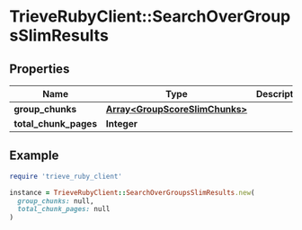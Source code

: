 # TrieveRubyClient::SearchOverGroupsSlimResults

## Properties

| Name | Type | Description | Notes |
| ---- | ---- | ----------- | ----- |
| **group_chunks** | [**Array&lt;GroupScoreSlimChunks&gt;**](GroupScoreSlimChunks.md) |  |  |
| **total_chunk_pages** | **Integer** |  |  |

## Example

```ruby
require 'trieve_ruby_client'

instance = TrieveRubyClient::SearchOverGroupsSlimResults.new(
  group_chunks: null,
  total_chunk_pages: null
)
```

